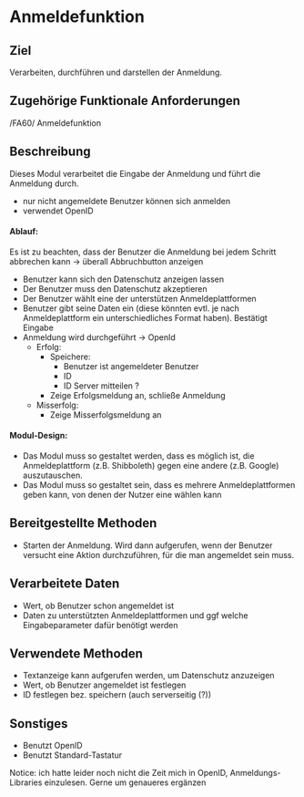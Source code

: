 # Anmeldefunktion
## Ziel
Verarbeiten, durchführen und darstellen der Anmeldung.
## Zugehörige Funktionale Anforderungen
/FA60/ Anmeldefunktion
## Beschreibung
Dieses Modul verarbeitet die Eingabe der Anmeldung und führt die Anmeldung durch.
- nur nicht angemeldete Benutzer können sich anmelden
- verwendet OpenID

#### Ablauf:
Es ist zu beachten, dass der Benutzer die Anmeldung bei jedem Schritt abbrechen kann -> überall Abbruchbutton anzeigen
- Benutzer kann sich den Datenschutz anzeigen lassen
- Der Benutzer muss den Datenschutz akzeptieren
- Der Benutzer wählt eine der unterstützen Anmeldeplattformen
- Benutzer gibt seine Daten ein (diese könnten evtl. je nach Anmeldeplattform ein unterschiedliches Format haben). Bestätigt Eingabe
- Anmeldung wird durchgeführt -> OpenId
    - Erfolg: 
        - Speichere:
            - Benutzer ist angemeldeter Benutzer
            - ID
            - ID Server mitteilen ?
        - Zeige Erfolgsmeldung an, schließe Anmeldung
    - Misserfolg: 
        - Zeige Misserfolgsmeldung an

#### Modul-Design:
- Das Modul muss so gestaltet werden, dass es möglich ist, die Anmeldeplattform (z.B. Shibboleth) gegen eine andere (z.B. Google) auszutauschen.
- Das Modul muss so gestaltet sein, dass es mehrere Anmeldeplattformen geben kann, von denen der Nutzer eine wählen kann
## Bereitgestellte Methoden
- Starten der Anmeldung. Wird dann aufgerufen, wenn der Benutzer versucht eine Aktion durchzuführen, für die man angemeldet sein muss.
## Verarbeitete Daten
- Wert, ob Benutzer schon angemeldet ist
- Daten zu unterstützten Anmeldeplattformen und ggf welche Eingabeparameter dafür benötigt werden
## Verwendete Methoden
- Textanzeige kann aufgerufen werden, um Datenschutz anzuzeigen
- Wert, ob Benutzer angemeldet ist festlegen
- ID festlegen bez. speichern (auch serverseitig (?))
## Sonstiges
- Benutzt OpenID
- Benutzt Standard-Tastatur

Notice: ich hatte leider noch nicht die Zeit mich in OpenID, Anmeldungs-Libraries einzulesen. Gerne um genaueres ergänzen